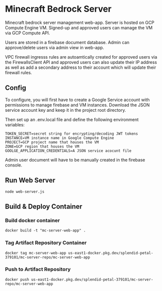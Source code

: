 # Minecraft Bedrock Server
Minecraft bedrock server management web-app. Server is hosted on GCP Compute Engine VM. Signed-up and approved users can manage the VM via GCP Compute API. 

Users are stored in a firebase document database. Admin can approve/delete users via admin view in web-app. 

VPC firewall ingresss rules are autoamtically created for approved users via the FirewallsClient API and approved users can also update their IP address as well as add a secondary address to their account which will update their firewall rules.  

## Config
To configure, you will first have to create a Google Service account with permissions to manage firebase and VM instances. Download the JSON service account key and keep it in the project root directory. 

Then set up an .env.local file and define the following environment variables:

    TOKEN_SECRET=secret string for encrypting/decoding JWT tokens
    INSTANCE=VM instance name in Google Compute Engine
    PROJECT=GCP project name that houses the VM
    ZONE=GCP region that houses the VM
    GOOLGE_APPLICATION_CREDENTIALS=A JSON service acocunt file 

Admin user document will have to be manually created in the firebase console.

## Run Web Server
    node web-server.js

## Build & Deploy Container
### Build docker container
    docker build -t "mc-server-web-app" .

### Tag Artifact Repository Container
    docker tag mc-server-web-app us-east1-docker.pkg.dev/splendid-petal-379101/mc-server-repo/mc-server-web-app

### Push to Artifact Repository
    docker push us-east1-docker.pkg.dev/splendid-petal-379101/mc-server-repo/mc-server-web-app